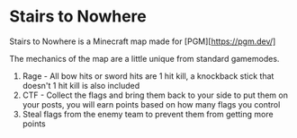 # Stairs to Nowhere
Stairs to Nowhere is a Minecraft map made for [PGM][https://pgm.dev/]

The mechanics of the map are a little unique from standard gamemodes.

1. Rage - All bow hits or sword hits are 1 hit kill, a knockback stick that doesn't 1 hit kill is also included
2. CTF - Collect the flags and bring them back to your side to put them on your posts, you will earn points based on how many flags you control
3. Steal flags from the enemy team to prevent them from getting more points
